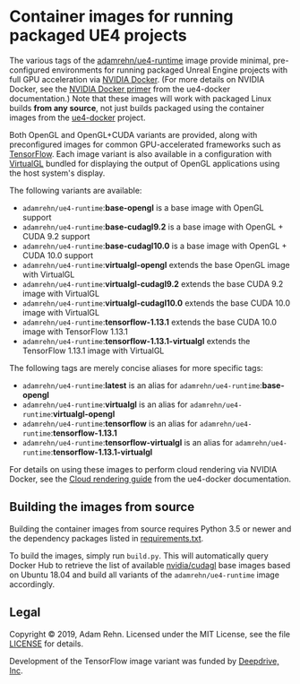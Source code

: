 Container images for running packaged UE4 projects
==================================================

The various tags of the [adamrehn/ue4-runtime](https://hub.docker.com/r/adamrehn/ue4-runtime) image provide minimal, pre-configured environments for running packaged Unreal Engine projects with full GPU acceleration via [NVIDIA Docker](https://github.com/NVIDIA/nvidia-docker). (For more details on NVIDIA Docker, see the [NVIDIA Docker primer](https://adamrehn.com/docs/ue4-docker/read-these-first/nvidia-docker-primer) from the ue4-docker documentation.) Note that these images will work with packaged Linux builds **from any source**, not just builds packaged using the container images from the [ue4-docker](https://github.com/adamrehn/ue4-docker) project.

Both OpenGL and OpenGL+CUDA variants are provided, along with preconfigured images for common GPU-accelerated frameworks such as [TensorFlow](https://www.tensorflow.org/). Each image variant is also available in a configuration with [VirtualGL](https://www.virtualgl.org/) bundled for displaying the output of OpenGL applications using the host system's display.

The following variants are available:

- `adamrehn/ue4-runtime`:**base-opengl** is a base image with OpenGL support
- `adamrehn/ue4-runtime`:**base-cudagl9.2** is a base image with OpenGL + CUDA 9.2 support
- `adamrehn/ue4-runtime`:**base-cudagl10.0** is a base image with OpenGL + CUDA 10.0 support
- `adamrehn/ue4-runtime`:**virtualgl-opengl** extends the base OpenGL image with VirtualGL
- `adamrehn/ue4-runtime`:**virtualgl-cudagl9.2** extends the base CUDA 9.2 image with VirtualGL
- `adamrehn/ue4-runtime`:**virtualgl-cudagl10.0** extends the base CUDA 10.0 image with VirtualGL
- `adamrehn/ue4-runtime`:**tensorflow-1.13.1** extends the base CUDA 10.0 image with TensorFlow 1.13.1
- `adamrehn/ue4-runtime`:**tensorflow-1.13.1-virtualgl** extends the TensorFlow 1.13.1 image with VirtualGL

The following tags are merely concise aliases for more specific tags:

- `adamrehn/ue4-runtime`:**latest** is an alias for `adamrehn/ue4-runtime`:**base-opengl**
- `adamrehn/ue4-runtime`:**virtualgl** is an alias for `adamrehn/ue4-runtime`:**virtualgl-opengl**
- `adamrehn/ue4-runtime`:**tensorflow** is an alias for `adamrehn/ue4-runtime`:**tensorflow-1.13.1**
- `adamrehn/ue4-runtime`:**tensorflow-virtualgl** is an alias for `adamrehn/ue4-runtime`:**tensorflow-1.13.1-virtualgl**

For details on using these images to perform cloud rendering via NVIDIA Docker, see the [Cloud rendering guide](https://adamrehn.com/docs/ue4-docker/use-cases/cloud-rendering) from the ue4-docker documentation.


## Building the images from source

Building the container images from source requires Python 3.5 or newer and the dependency packages listed in [requirements.txt](https://github.com/adamrehn/ue4-runtime/blob/master/requirements.txt).

To build the images, simply run `build.py`. This will automatically query Docker Hub to retrieve the list of available [nvidia/cudagl](https://hub.docker.com/r/nvidia/cudagl) base images based on Ubuntu 18.04 and build all variants of the `adamrehn/ue4-runtime` image accordingly.


## Legal

Copyright &copy; 2019, Adam Rehn. Licensed under the MIT License, see the file [LICENSE](https://github.com/adamrehn/ue4-runtime/blob/master/LICENSE) for details.

Development of the TensorFlow image variant was funded by [Deepdrive, Inc](https://deepdrive.io/).
